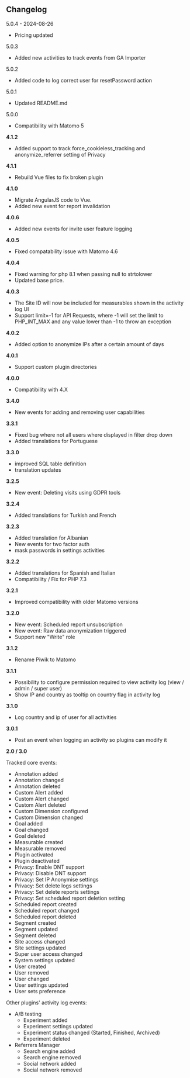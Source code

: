 ## Changelog

5.0.4 - 2024-08-26
- Pricing updated

5.0.3
- Added new activities to track events from GA Importer

5.0.2
- Added code to log correct user for resetPassword action

5.0.1
- Updated README.md

5.0.0
- Compatibility with Matomo 5

__4.1.2__
- Added support to track force_cookieless_tracking and anonymize_referrer setting of Privacy

__4.1.1__
- Rebuild Vue files to fix broken plugin

__4.1.0__
- Migrate AngularJS code to Vue.
- Added new event for report invalidation

__4.0.6__
- Added new events for invite user feature logging

__4.0.5__
- Fixed compatability issue with Matomo 4.6

__4.0.4__
- Fixed warning for php 8.1 when passing null to strtolower 
- Updated base price.

__4.0.3__

- The Site ID will now be included for measurables shown in the activity log UI
- Support limit=-1 for API Requests, where -1 will set the limit to PHP_INT_MAX and any value lower than -1 to throw an exception

__4.0.2__

- Added option to anonymize IPs after a certain amount of days

__4.0.1__

- Support custom plugin directories

__4.0.0__

- Compatibility with 4.X

__3.4.0__

- New events for adding and removing user capabilities

__3.3.1__

- Fixed bug where not all users where displayed in filter drop down
- Added translations for Portuguese

__3.3.0__

- improved SQL table definition
- translation updates

__3.2.5__

- New event: Deleting visits using GDPR tools

__3.2.4__

- Added translations for Turkish and French

__3.2.3__

- Added translation for Albanian
- New events for two factor auth
- mask passwords in settings activities

__3.2.2__

- Added translations for Spanish and Italian
- Compatibility / Fix for PHP 7.3

__3.2.1__

- Improved compatibility with older Matomo versions

__3.2.0__

- New event: Scheduled report unsubscription
- New event: Raw data anonymization triggered
- Support new "Write" role

__3.1.2__

- Rename Piwik to Matomo

__3.1.1__

- Possibility to configure permission required to view activity log (view / admin / super user)
- Show IP and country as tooltip on country flag in activity log

__3.1.0__

- Log country and ip of user for all activities

__3.0.1__

- Post an event when logging an activity so plugins can modify it

__2.0 / 3.0__

Tracked core events:

* Annotation added
* Annotation changed
* Annotation deleted
* Custom Alert added
* Custom Alert changed
* Custom Alert deleted
* Custom Dimension configured
* Custom Dimension changed
* Goal added
* Goal changed
* Goal deleted
* Measurable created
* Measurable removed
* Plugin activated
* Plugin deactivated
* Privacy: Enable DNT support
* Privacy: Disable DNT support
* Privacy: Set IP Anonymise settings 
* Privacy: Set delete logs settings
* Privacy: Set delete reports settings
* Privacy: Set scheduled report deletion setting
* Scheduled report created
* Scheduled report changed
* Scheduled report deleted
* Segment created
* Segment updated
* Segment deleted
* Site access changed
* Site settings updated
* Super user access changed
* System settings updated
* User created
* User removed
* User changed
* User settings updated
* User sets preference

Other plugins' activity log events:

* A/B testing
    - Experiment added
    - Experiment settings updated
    - Experiment status changed (Started, Finished, Archived)
    - Experiment deleted
* Referrers Manager
    - Search engine added
    - Search engine removed
    - Social network added
    - Social network removed
    
